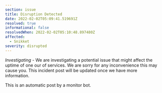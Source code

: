 ```yaml
---
section: issue
title: Disruption Detected
date: 2022-02-02T05:09:41.519691Z
resolved: true
informational: false
resolvedWhen: 2022-02-02T05:10:48.897480Z
affected:
  - Snikket
severity: disrupted
---
```

*Investigating* - We are investigating a potential issue that might affect the uptime of one our of services. We are sorry for any inconvenience this may cause you. This incident post will be updated once we have more information.

This is an automatic post by a monitor bot.
        